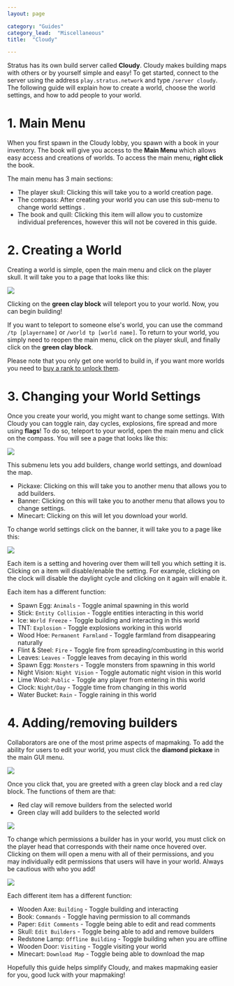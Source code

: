 ```yaml
---
layout: page

category: "Guides"
category_lead:  "Miscellaneous"
title:  "Cloudy"

---
```


Stratus has its own build server called **Cloudy**. Cloudy makes building maps with others or by yourself simple and easy! To get started, connect to the server using the address `play.stratus.network` and type `/server cloudy`. The following guide will explain how to create a world, choose the world settings, and how to add people to your world.

# 1. Main Menu

When you first spawn in the Cloudy lobby, you spawn with a book in your inventory. The book will give you access to the **Main Menu** which allows easy access and creations of worlds. To access the main menu, **right click** the book. 
 
The main menu has 3 main sections:
 
- The player skull: Clicking this will take you to a world creation page.
- The compass: After creating your world you can use this sub-menu to change world settings .
- The book and quill: Clicking this item will allow you to customize individual preferences, however this will not be covered in this guide.

# 2. Creating a World

Creating a world is simple, open the main menu and click on the player skull. It will take you to a page that looks like this:

<img src="http://i.imgur.com/BeDdHJi.png"/>

Clicking on the **green clay block** will teleport you to your world. Now, you can begin building!
 
If you want to teleport to someone else's world, you can use the command `/tp [playername]` or `/world tp [world name]`. To return to your world, you simply need to reopen the main menu, click on the player skull, and finally click on the **green clay block**.

Please note that you only get one world to build in, if you want more worlds you need to [buy a rank to unlock them](https://stratusnetwork.buycraft.net/).

# 3. Changing your World Settings

Once you create your world, you might want to change some settings. With Cloudy you can toggle rain, day cycles, explosions, fire spread and more using **flags**! To do so, teleport to your world, open the main menu and click on the compass. You will see a page that looks like this:

<img src="http://i.imgur.com/oLAuRVr.png"/>

This submenu lets you add builders, change world settings, and download the map.

- Pickaxe: Clicking on this will take you to another menu that allows you to add builders.
- Banner: Clicking on this will take you to another menu that allows you to change settings.
- Minecart: Clicking on this will let you download your world.
 
To change world settings click on the banner, it will take you to a page like this:

<img src="http://i.imgur.com/bJLiIt5.png"/>

Each item is a setting and hovering over them will tell you which setting it is. Clicking on a item will disable/enable the setting. For example, clicking on the clock will disable the daylight cycle and clicking on it again will enable it.

Each item has a different function:
- Spawn Egg: `Animals` - Toggle animal spawning in this world
- Stick: `Entity Collision` - Toggle entities interacting in this world
- Ice: `World Freeze` - Toggle building and interacting in this world
- TNT: `Explosion` - Toggle explosions working in this world
- Wood Hoe: `Permanent Farmland` - Toggle farmland from disappearing naturally
- Flint & Steel: `Fire` - Toggle fire from spreading/combusting in this world
- Leaves: `Leaves` - Toggle leaves from decaying in this world
- Spawn Egg: `Monsters` - Toggle monsters from spawning in this world
- Night Vision: `Night Vision` - Toggle automatic night vision in this world
- Lime Wool: `Public` - Toggle any player from entering in this world
- Clock: `Night/Day` - Toggle time from changing in this world
- Water Bucket: `Rain` - Toggle raining in this world

# 4. Adding/removing builders

Collaborators are one of the most prime aspects of mapmaking. To add the ability for users to edit your world, you must click the **diamond pickaxe** in the main GUI menu.

<img src="http://i.imgur.com/9ztA24j.png?1"/>

Once you click that, you are greeted with a green clay block and a red clay block. The functions of them are that:
- Red clay will remove builders from the selected world
- Green clay will add builders to the selected world

<img src="http://i.imgur.com/qYiowbk.png?1"/>

To change which permissions a builder has in your world, you must click on the player head that corresponds with their name once hovered over. Clicking on them will open a menu with all of their permissions, and you may individually edit permissions that users will have in your world. Always be cautious with who you add!

<img src="http://i.imgur.com/MGFqG5O.png?1"/>

Each different item has a different function:
- Wooden Axe: `Building` - Toggle building and interacting
- Book: `Commands` - Toggle having permission to all commands
- Paper: `Edit Comments` - Toggle being able to edit and read comments
- Skull: `Edit Builders` - Toggle being able to add and remove builders
- Redstone Lamp: `Offline Building` - Toggle building when you are offline
- Wooden Door: `Visiting` - Toggle visiting your world
- Minecart: `Download Map` - Toggle being able to download the map
 
Hopefully this guide helps simplify Cloudy, and makes mapmaking easier for you, good luck with your mapmaking!



